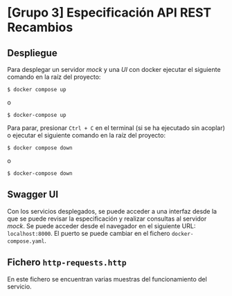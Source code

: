 # [Grupo 3] Especificación API REST Recambios

## Despliegue

Para desplegar un servidor *mock* y una *UI* con docker ejecutar el siguiente comando en la raíz del proyecto:

```console
$ docker compose up
```

o

```console
$ docker-compose up
```

Para parar, presionar `Ctrl + C` en el terminal (si se ha ejecutado sin acoplar) o  ejecutar el siguiente comando en la raíz del proyecto:

```console
$ docker compose down
```

o

```console
$ docker-compose down
```

## Swagger UI

Con los servicios desplegados, se puede acceder a una interfaz desde la que se puede revisar la especificación y realizar consultas al servidor *mock*. Se puede acceder desde el navegador en el siguiente URL: `localhost:8000`. El puerto se puede cambiar en el fichero `docker-compose.yaml`.

## Fichero `http-requests.http`

En este fichero se encuentran varias muestras del funcionamiento del servicio.
